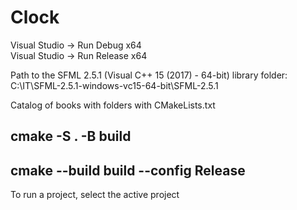 # Clock

Visual Studio ->  Run Debug x64   
Visual Studio ->  Run Release x64

Path to the SFML 2.5.1 (Visual C++ 15 (2017) - 64-bit) library folder:
C:\IT\SFML-2.5.1-windows-vc15-64-bit\SFML-2.5.1

Catalog of books with folders with CMakeLists.txt

cmake -S . -B build
-------------------------------------------------
cmake --build build --config Release
-------------------------------------------------

To run a project, select the active project
